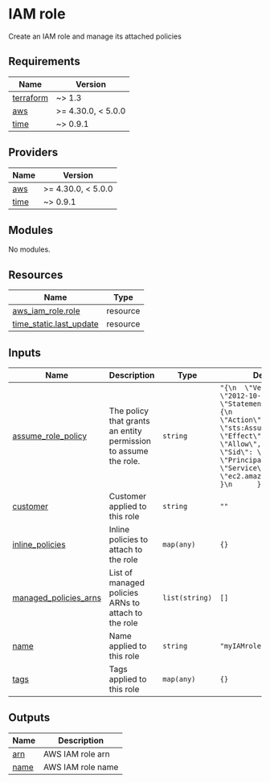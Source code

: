 # IAM role

Create an IAM role and manage its attached policies

<!-- BEGIN_TF_DOCS -->
## Requirements

| Name | Version |
|------|---------|
| <a name="requirement_terraform"></a> [terraform](#requirement\_terraform) | ~> 1.3 |
| <a name="requirement_aws"></a> [aws](#requirement\_aws) | >= 4.30.0, < 5.0.0 |
| <a name="requirement_time"></a> [time](#requirement\_time) | ~> 0.9.1 |

## Providers

| Name | Version |
|------|---------|
| <a name="provider_aws"></a> [aws](#provider\_aws) | >= 4.30.0, < 5.0.0 |
| <a name="provider_time"></a> [time](#provider\_time) | ~> 0.9.1 |

## Modules

No modules.

## Resources

| Name | Type |
|------|------|
| [aws_iam_role.role](https://registry.terraform.io/providers/hashicorp/aws/latest/docs/resources/iam_role) | resource |
| [time_static.last_update](https://registry.terraform.io/providers/hashicorp/time/latest/docs/resources/static) | resource |

## Inputs

| Name | Description | Type | Default | Required |
|------|-------------|------|---------|:--------:|
| <a name="input_assume_role_policy"></a> [assume\_role\_policy](#input\_assume\_role\_policy) | The policy that grants an entity permission to assume the role. | `string` | `"{\n  \"Version\": \"2012-10-17\",\n  \"Statement\": [\n      {\n          \"Action\": \"sts:AssumeRole\",\n          \"Effect\": \"Allow\",\n          \"Sid\": \"\",\n          \"Principal\": {\n              \"Service\": \"ec2.amazonaws.com\"\n          }\n      }\n  ]\n}\n"` | no |
| <a name="input_customer"></a> [customer](#input\_customer) | Customer applied to this role | `string` | `""` | no |
| <a name="input_inline_policies"></a> [inline\_policies](#input\_inline\_policies) | Inline policies to attach to the role | `map(any)` | `{}` | no |
| <a name="input_managed_policies_arns"></a> [managed\_policies\_arns](#input\_managed\_policies\_arns) | List of managed policies ARNs to attach to the role | `list(string)` | `[]` | no |
| <a name="input_name"></a> [name](#input\_name) | Name applied to this role | `string` | `"myIAMrole"` | no |
| <a name="input_tags"></a> [tags](#input\_tags) | Tags applied to this role | `map(any)` | `{}` | no |

## Outputs

| Name | Description |
|------|-------------|
| <a name="output_arn"></a> [arn](#output\_arn) | AWS IAM role arn |
| <a name="output_name"></a> [name](#output\_name) | AWS IAM role name |
<!-- END_TF_DOCS -->
